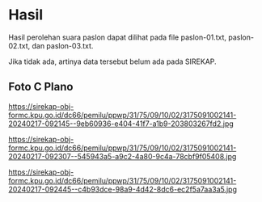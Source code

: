 # Hasil

Hasil perolehan suara paslon dapat dilihat pada file paslon-01.txt, paslon-02.txt, dan paslon-03.txt.

Jika tidak ada, artinya data tersebut belum ada pada SIREKAP.

## Foto C Plano

https://sirekap-obj-formc.kpu.go.id/dc66/pemilu/ppwp/31/75/09/10/02/3175091002141-20240217-092145--9eb60936-e404-41f7-a1b9-203803267fd2.jpg

https://sirekap-obj-formc.kpu.go.id/dc66/pemilu/ppwp/31/75/09/10/02/3175091002141-20240217-092307--545943a5-a9c2-4a80-9c4a-78cbf9f05408.jpg

https://sirekap-obj-formc.kpu.go.id/dc66/pemilu/ppwp/31/75/09/10/02/3175091002141-20240217-092445--c4b93dce-98a9-4d42-8dc6-ec2f5a7aa3a5.jpg
